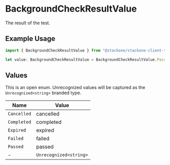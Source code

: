# BackgroundCheckResultValue

The result of the test.

## Example Usage

```typescript
import { BackgroundCheckResultValue } from "@stackone/stackone-client-ts/sdk/models/shared";

let value: BackgroundCheckResultValue = BackgroundCheckResultValue.Passed;
```

## Values

This is an open enum. Unrecognized values will be captured as the `Unrecognized<string>` branded type.

| Name                   | Value                  |
| ---------------------- | ---------------------- |
| `Cancelled`            | cancelled              |
| `Completed`            | completed              |
| `Expired`              | expired                |
| `Failed`               | failed                 |
| `Passed`               | passed                 |
| -                      | `Unrecognized<string>` |